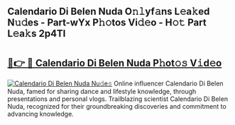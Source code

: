 ## Calendario Di Belen Nuda O𝚗𝚕yf𝚊ns L𝚎a𝚔ed N𝚞𝚍es - Part-wYx P𝚑𝚘tos Vi𝚍𝚎o - H𝚘𝚝 Part L𝚎a𝚔s 2p4TI

# <h2><a href="http://kf9orf0.oniu.top/?m=Calendario+Di+Belen+Nuda">🔗👉 🔴 Calendario Di Belen Nuda P𝚑ot𝚘𝚜 V𝚒d𝚎o</a></h2>

[![Calendario Di Belen Nuda Nu𝚍e𝚜](https://i.imgur.com/0qMVB7G.gif)](http://kf9orf0.oniu.top/?m=Calendario+Di+Belen+Nuda)
Online influencer Calendario Di Belen Nuda, famed for sharing dance and lifestyle knowledge, through presentations and personal vlogs. Trailblazing scientist Calendario Di Belen Nuda, recognized for their groundbreaking discoveries and commitment to advancing knowledge.  
